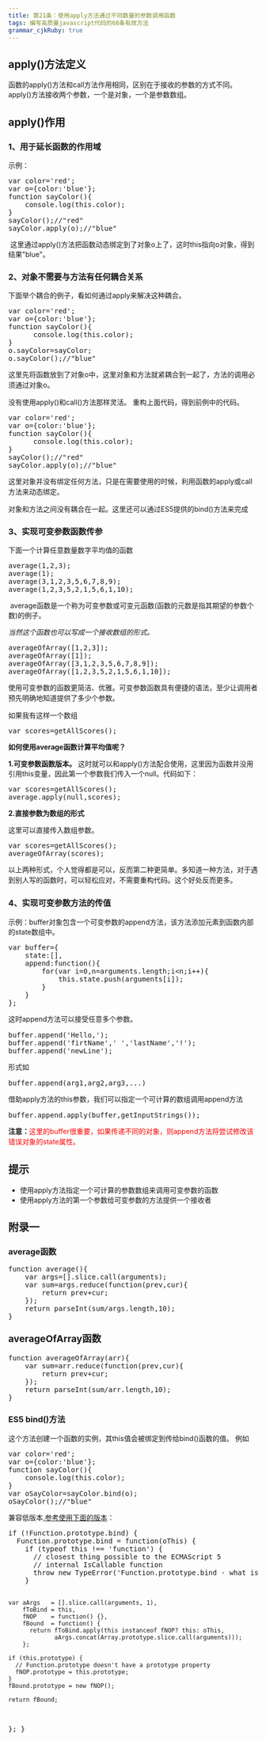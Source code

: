 ```yaml
---
title: 第21条：使用apply方法通过不同数量的参数调用函数
tags: 编写高质量javascript代码的68条有效方法
grammar_cjkRuby: true
---
```

## apply()方法定义

函数的apply()方法和call方法作用相同，区别在于接收的参数的方式不同。
apply()方法接收两个参数，一个是对象，一个是参数数组。

## apply()作用

### 1、用于延长函数的作用域

示例：

<div class="cnblogs_Highlighter">
<pre class="brush:javascript;gutter:true;">var color='red';
var o={color:'blue'};
function sayColor(){
    console.log(this.color);
}
sayColor();//"red"
sayColor.apply(o);//"blue"
</pre>
</div>

&nbsp;这里通过apply()方法把函数动态绑定到了对象o上了，这时this指向o对象，得到结果"blue"。

### 2、对象不需要与方法有任何耦合关系

下面举个耦合的例子，看如何通过apply来解决这种耦合。

<div class="cnblogs_Highlighter">
<pre class="brush:javascript;gutter:true;">var color='red';
var o={color:'blue'};
function sayColor(){
      console.log(this.color);
}
o.sayColor=sayColor;
o.sayColor();//"blue"
</pre>
</div>

<span style="line-height: 1.5;">这里先将函数放到了对象o中，这里对象和方法就紧耦合到一起了，方法的调用必须通过对象o。</span>

没有使用apply()和call()方法那样灵活。
重构上面代码，得到前例中的代码。

<div class="cnblogs_Highlighter">
<pre class="brush:javascript;gutter:true;">var color='red';
var o={color:'blue'};
function sayColor(){
      console.log(this.color);
}
sayColor();//"red"
sayColor.apply(o);//"blue"
</pre>
</div>

<span style="line-height: 1.5;">这里对象并没有绑定任何方法，只是在需要使用的时候，利用函数的apply或call方法来动态绑定。</span>

对象和方法之间没有耦合在一起。这里还可以通过ES5提供的bind()方法来完成

### 3、实现可变参数函数传参

下面一个计算任意数量数字平均值的函数

<div class="cnblogs_Highlighter">
<pre class="brush:javascript;gutter:true;">average(1,2,3);
average(1);
average(3,1,2,3,5,6,7,8,9);
average(1,2,3,5,2,1,5,6,1,10);
</pre>
</div>

&nbsp;average函数是一个称为可变参数或可变元函数(函数的元数是指其期望的参数个数)的例子。

_当然这个函数也可以写成一个接收数组的形式。_

<div class="cnblogs_Highlighter">
<pre class="brush:javascript;gutter:true;">averageOfArray([1,2,3]);
averageOfArray([1]);
averageOfArray([3,1,2,3,5,6,7,8,9]);
averageOfArray([1,2,3,5,2,1,5,6,1,10]);
</pre>
</div>

<span style="line-height: 1.5;">使用可变参数的函数更简洁、优雅。可变参数函数具有便捷的语法，至少让调用者预先明确地知道提供了多少个参数。</span>

如果我有这样一个数组

<div class="cnblogs_Highlighter">
<pre class="brush:javascript;gutter:true;">var scores=getAllScores();
</pre>
</div>

**如何使用average函数计算平均值呢？**

**1.可变参数函数版本。**
这时就可以和apply()方法配合使用，这里因为函数并没用引用this变量，因此第一个参数我们传入一个null。代码如下：

<div class="cnblogs_Highlighter">
<pre class="brush:javascript;gutter:true;">var scores=getAllScores();
average.apply(null,scores);
</pre>
</div>

**2.直接参数为数组的形式**

这里可以直接传入数组参数。

<div class="cnblogs_Highlighter">
<pre class="brush:javascript;gutter:true;">var scores=getAllScores();
averageOfArray(scores);
</pre>
</div>

<span style="line-height: 1.5;">以上两种形式，个人觉得都是可以，反而第二种更简单。多知道一种方法，对于遇到别人写的函数时，可以轻松应对，不需要重构代码。这个好处反而更多。</span>

### 4、实现可变参数方法的传值

示例：buffer对象包含一个可变参数的append方法，该方法添加元素到函数内部的state数组中。

<div class="cnblogs_Highlighter">
<pre class="brush:javascript;gutter:true;">var buffer={
    state:[],
    append:function(){
        for(var i=0,n=arguments.length;i&lt;n;i++){
            this.state.push(arguments[i]);
        }
    }
};
</pre>
</div>

<span style="line-height: 1.5;">这时append方法可以接受任意多个参数。</span>

<div class="cnblogs_Highlighter">
<pre class="brush:javascript;gutter:true;">buffer.append('Hello,');
buffer.append('firtName',' ','lastName','!');
buffer.append('newLine');
</pre>
</div>

<span style="line-height: 1.5;">形式如</span>

<div class="cnblogs_Highlighter">
<pre class="brush:javascript;gutter:true;">buffer.append(arg1,arg2,arg3,...)
</pre>
</div>

<span style="line-height: 1.5;">借助apply方法的this参数，我们可以指定一个可计算的数组调用append方法</span>

<div class="cnblogs_Highlighter">
<pre class="brush:javascript;gutter:true;">buffer.append.apply(buffer,getInputStrings());
</pre>
</div>

**注意：**<span style="color: #ff0000; line-height: 1.5;">这里的buffer很重要，如果传递不同的对象，则append方法将尝试修改该错误对象的state属性。</span>

## 提示

*   使用apply方法指定一个可计算的参数数组来调用可变参数的函数
*   使用apply方法的第一个参数给可变参数的方法提供一个接收者

## 附录一

### average函数

<div class="cnblogs_Highlighter">
<pre class="brush:javascript;gutter:true;">function average(){
    var args=[].slice.call(arguments);
    var sum=args.reduce(function(prev,cur){
        return prev+cur;
    });
    return parseInt(sum/args.length,10);
}
</pre>
</div>

### <span style="font-size: 1.17em; line-height: 1.5;">averageOfArray函数</span>

<div class="cnblogs_Highlighter">
<pre class="brush:javascript;gutter:true;">function averageOfArray(arr){    
    var sum=arr.reduce(function(prev,cur){
        return prev+cur;
    });
    return parseInt(sum/arr.length,10);
}</pre>
</div>

### ES5 bind()方法

<div class="cledit-section"><span class="lf">这个方法创建一个函数的实例，其this值会被绑定到传给bind()函数的值。<span class="lf">
例如<span class="lf">
</span></span></span></div>
<div class="cledit-section">
<div class="cnblogs_Highlighter">
<pre class="brush:javascript;gutter:true;">var color='red';
var o={color:'blue'};
function sayColor(){
    console.log(this.color);
}
var oSayColor=sayColor.bind(o);
oSayColor();//"blue"
</pre>
</div>

兼容低版本,[参考使用下面的版本](https://developer.mozilla.org/en-US/docs/Web/JavaScript/Reference/Global_Objects/Function/bind)：

<div class="cnblogs_Highlighter">
<pre class="brush:javascript;gutter:true;">if (!Function.prototype.bind) {
  Function.prototype.bind = function(oThis) {
    if (typeof this !== 'function') {
      // closest thing possible to the ECMAScript 5
      // internal IsCallable function
      throw new TypeError('Function.prototype.bind - what is trying to be bound is not callable');
    }

    var aArgs   = [].slice.call(arguments, 1),
        fToBind = this,
        fNOP    = function() {},
        fBound  = function() {
          return fToBind.apply(this instanceof fNOP? this: oThis,
                 aArgs.concat(Array.prototype.slice.call(arguments)));
        };

    if (this.prototype) {
      // Function.prototype doesn't have a prototype property
      fNOP.prototype = this.prototype; 
    }
    fBound.prototype = new fNOP();

    return fBound;
  };
}
</pre>
</div>